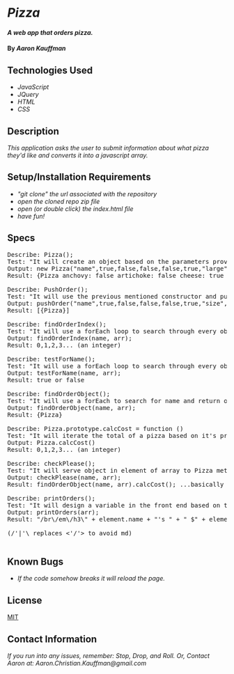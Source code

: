 # _Pizza_

#### _A web app that orders pizza._

#### By _**Aaron Kauffman**_

## Technologies Used

* _JavaScript_
* _JQuery_
* _HTML_
* _CSS_

## Description

_This application asks the user to submit information about what pizza they'd like and converts it into a javascript array._

## Setup/Installation Requirements

* _"git clone" the url associated with the repository_
* _open the cloned repo zip file_
* _open (or double click) the index.html file_
* _have fun!_

## Specs
<pre>
Describe: Pizza();
Test: "It will create an object based on the parameters provided."
Output: new Pizza("name",true,false,false,false,true,"large");
Result: {Pizza anchovy: false artichoke: false cheese: true name: "name" pepperoni: false pineapple: true size: "large"}

Describe: PushOrder();
Test: "It will use the previous mentioned constructor and push a Pizza object to a global array."
Output: pushOrder("name",true,false,false,false,true,"size",arr);
Result: [{Pizza}]

Describe: findOrderIndex();
Test: "It will use a forEach loop to search through every object's key: 'name' and return the index where it is located."
Output: findOrderIndex(name, arr);
Result: 0,1,2,3... (an integer)

Describe: testForName();
Test: "It will use a forEach loop to search through every object's key: 'name' and will return a boolean."
Output: testForName(name, arr);
Result: true or false

Describe: findOrderObject();
Test: "It will use a forEach to search for name and return object to be served to method calcCost()."
Output: findOrderObject(name, arr);
Result: {Pizza}

Describe: Pizza.prototype.calcCost = function ()
Test: "It will iterate the total of a pizza based on it's properties using both a case switch or if and else statements."
Output: Pizza.calcCost()
Result: 0,1,2,3... (an integer)

Describe: checkPlease();
Test: "It will serve object in element of array to Pizza method calcCost()."
Output: checkPlease(name, arr);
Result: findOrderObject(name, arr).calcCost(); ...basically call the other function so the return would also be an integer.

Describe: printOrders();
Test: "It will design a variable in the front end based on the current list of orders to append to the DOM."
Output: printOrders(arr);
Result: "/br\/em\/h3\" + element.name + "'s " + " $" + element.total + " " +element.size + " pizza " + "/|h3\" + "cheese: " + element.cheese + "/br\" + "/|h3\" + "pepperoni: " + element.pepperoni + "/br\" + "/|h3\" + "artichoke: " + element.artichoke + "/br\" + "/|h3\" + "anchovy: " + element.anchovy + "/br\" + "/|h3\" + "pineapple: " + element.pineapple + "/br\" + "/|em/"

(/'|'\ replaces <'/'> to avoid md)

</pre>

## Known Bugs

* _If the code somehow breaks it will reload the page._

## License

[MIT](https:/|choosealicense.com/licenses/mit/)

## Contact Information

_If you run into any issues, remember: Stop, Drop, and Roll. Or, Contact Aaron at: Aaron.Christian.Kauffman@gmail.com_